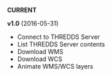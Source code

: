 **CURRENT**

**v1.0** (2016-05-31)

* Connect to THREDDS Server
* List THREDDS Server contents
* Download WMS
* Download WCS
* Animate WMS/WCS layers
